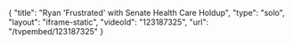 {
    "title": "Ryan 'Frustrated' with Senate Health Care Holdup",
    "type": "solo",
    "layout": "iframe-static",
    "videoId": "123187325",
    "url": "\/tvpembed\/123187325"
}